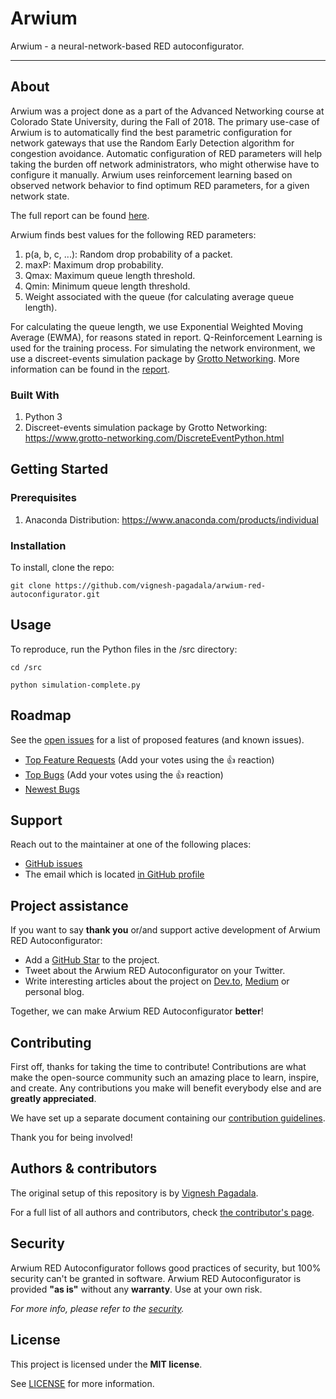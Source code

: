 # Arwium

Arwium - a neural-network-based RED autoconfigurator.

---

## About

Arwium was a project done as a part of the Advanced Networking course at Colorado State University, during the Fall of 2018. The primary use-case of Arwium is to automatically find the best parametric configuration for network gateways that use the Random Early Detection algorithm for congestion avoidance. Automatic configuration of RED parameters will help taking the burden off network administrators, who might otherwise have to configure it manually. Arwium uses reinforcement learning based on observed network behavior to find optimum RED parameters, for a given network state.

The full report can be found <a href = "https://github.com/vignesh-pagadala/arwium-red-autoconfigurator/blob/main/RED-Autoconfigurator-Paper-Final.pdf">here</a>.

Arwium finds best values for the following RED parameters:

1. p(a, b, c, ...): Random drop probability of a packet.
2. maxP: Maximum drop probability.
3. Qmax: Maximum queue length threshold.
4. Qmin: Minimum queue length threshold.
5. Weight associated with the queue (for calculating average queue length).

For calculating the queue length, we use Exponential Weighted Moving Average (EWMA), for reasons stated in report. Q-Reinforcement Learning is used for the training process. For simulating the network environment, we use a discreet-events simulation package by <a href="https://www.grotto-networking.com/DiscreteEventPython.html">Grotto Networking</a>. More information can be found in the <a href = "https://github.com/vignesh-pagadala/arwium-red-autoconfigurator/blob/main/RED-Autoconfigurator-Paper-Final.pdf">report</a>.

### Built With

1. Python 3
2. Discreet-events simulation package by Grotto Networking: https://www.grotto-networking.com/DiscreteEventPython.html


## Getting Started

### Prerequisites

1. Anaconda Distribution: https://www.anaconda.com/products/individual

### Installation

To install, clone the repo:

`git clone https://github.com/vignesh-pagadala/arwium-red-autoconfigurator.git`

## Usage

To reproduce, run the Python files in the /src directory:

`cd /src`

`python simulation-complete.py`

## Roadmap

See the [open issues](https://github.com/vignesh-pagadala/arwium-red-autoconfigurator/issues) for a list of proposed features (and known issues).

- [Top Feature Requests](https://github.com/vignesh-pagadala/arwium-red-autoconfigurator/issues?q=label%3Aenhancement+is%3Aopen+sort%3Areactions-%2B1-desc) (Add your votes using the 👍 reaction)
- [Top Bugs](https://github.com/vignesh-pagadala/arwium-red-autoconfigurator/issues?q=is%3Aissue+is%3Aopen+label%3Abug+sort%3Areactions-%2B1-desc) (Add your votes using the 👍 reaction)
- [Newest Bugs](https://github.com/vignesh-pagadala/arwium-red-autoconfigurator/issues?q=is%3Aopen+is%3Aissue+label%3Abug)

## Support

Reach out to the maintainer at one of the following places:

- [GitHub issues](https://github.com/vignesh-pagadala/arwium-red-autoconfigurator/issues/new?assignees=&labels=question&template=04_SUPPORT_QUESTION.md&title=support%3A+)
- The email which is located [in GitHub profile](https://github.com/vignesh-pagadala)

## Project assistance

If you want to say **thank you** or/and support active development of Arwium RED Autoconfigurator:

- Add a [GitHub Star](https://github.com/vignesh-pagadala/arwium-red-autoconfigurator) to the project.
- Tweet about the Arwium RED Autoconfigurator on your Twitter.
- Write interesting articles about the project on [Dev.to](https://dev.to/), [Medium](https://medium.com/) or personal blog.

Together, we can make Arwium RED Autoconfigurator **better**!

## Contributing

First off, thanks for taking the time to contribute! Contributions are what make the open-source community such an amazing place to learn, inspire, and create. Any contributions you make will benefit everybody else and are **greatly appreciated**.

We have set up a separate document containing our [contribution guidelines](docs/CONTRIBUTING.md).

Thank you for being involved!

## Authors & contributors

The original setup of this repository is by [Vignesh Pagadala](https://github.com/vignesh-pagadala).

For a full list of all authors and contributors, check [the contributor's page](https://github.com/vignesh-pagadala/arwium-red-autoconfigurator/contributors).

## Security

Arwium RED Autoconfigurator follows good practices of security, but 100% security can't be granted in software.
Arwium RED Autoconfigurator is provided **"as is"** without any **warranty**. Use at your own risk.

_For more info, please refer to the [security](docs/SECURITY.md)._

## License

This project is licensed under the **MIT license**.

See [LICENSE](LICENSE) for more information.
